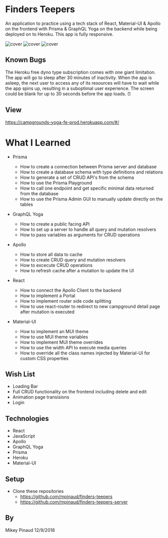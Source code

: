 # Finders Teepers

An application to practice using a tech stack of React, Material-UI & Apollo on the frontend with Prisma & GraphQL Yoga on the backend while being deployed on to Heroku. This app is fully responsive.

![cover](https://github.com/mpinaud/finders-teepers/blob/master/src/assets/readme/cover.png)
![cover](https://github.com/mpinaud/finders-teepers/blob/master/src/assets/readme/form.png)
![cover](https://github.com/mpinaud/finders-teepers/blob/master/src/assets/readme/details.png)

## Known Bugs
The Heroku free dyno type subscription comes with one giant limitation. The app will go to sleep after 30 minutes of inactivity. When the app is asleep, the next user to access any of its resources will have to wait while the app spins up, resulting in a suboptimal user experience. The screen could be blank for up to 30 seconds before the app loads. ⏰

## View
https://campgrounds-yoga-fe-prod.herokuapp.com/#/

# What I Learned
  
* Prisma
  * How to create a connection between Prisma server and database
  * How to create a database schema with type definitions and relations
  * How to generate a set of CRUD API's from the schema
  * How to use the Prisma Playground
  * How to call one endpoint and get specific minimal data returned from the database
  * How to use the Prisma Admin GUI to manually update directly on the tables
  
* GraphQL Yoga
  * How to create a public facing API
  * How to set up a server to handle all query and mutation resolvers
  * How to pass variables as arguments for CRUD operations
  
* Apollo
  * How to store all data to cache
  * How to create CRUD query and mutation resolvers
  * How to excecute CRUD operations
  * How to refresh cache after a mutation to update the UI
  
* React
  * How to connect the Apollo Client to the backend
  * How to implement a Portal
  * How to implement router side code splitting
  * How to use react-router to redirect to new campground detail page after mutation is executed

* Material-UI
  * How to implement an MUI theme
  * How to use MUI theme variables
  * How to implement MUI theme overrides
  * How to use the width API to execute media queries
  * How to override all the class names injected by Material-UI for custom CSS properties
  
## Wish List
  * Loading Bar
  * Full CRUD functionality on the frontend including delete and edit
  * Animation page transisions
  * Login

## Technologies

* React
* JavaScript
* Apollo
* GraphQL Yoga
* Prisma
* Heroku
* Material-UI

## Setup

* Clone these repositories
  * https://github.com/mpinaud/finders-teepers
  * https://github.com/mpinaud/finders-teepers-server

## By
Mikey Pinaud 12/9/2018
